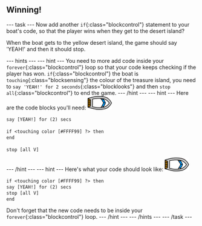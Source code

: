 ## Winning!

--- task ---
Now add another `if`{:class="blockcontrol"} statement to your boat's code, so that the player wins when they get to the desert island?

When the boat gets to the yellow desert island, the game should say 'YEAH!' and then it should stop. 

--- hints ---
--- hint ---
You need to more add code inside your `forever`{:class="blockcontrol"} loop so that your code keeps checking if the player has won. `if`{:class="blockcontrol"} the boat is `touching`{:class="blocksensing"} the colour of the treasure island, you need to `say 'YEAH!' for 2 seconds`{:class="blocklooks"} and then `stop all`{:class="blockcontrol"} to end the game. 
--- /hint ---
--- hint ---
Here are the code blocks you'll need:
![boat-sprite](images/boat_resize.png)
```blocks
say [YEAH!] for (2) secs

if <touching color [#FFFF99] ?> then
end

stop [all V]

```
--- /hint ---
--- hint ---
Here's what your code should look like:
![boat-sprite](images/boat_resize.png)
```blocks
if <touching color [#FFFF99] ?> then
say [YEAH!] for (2) secs
stop [all V]
end
```

Don't forget that the new code needs to be inside your `forever`{:class="blockcontrol"} loop. 
--- /hint ---
--- /hints ---
--- /task ---
